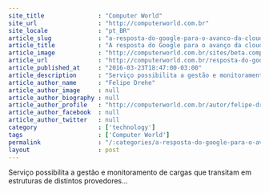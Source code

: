 ```yaml
---
site_title               : "Computer World"
site_url                 : "http://computerworld.com.br"
site_locale              : "pt_BR"
article_slug             : "a-resposta-do-google-para-o-avanco-da-cloud-hibrida-tem-nome-stackdriver"
article_title            : "A resposta do Google para o avanço da cloud híbrida tem nome: Stackdriver"
article_image            : "http://computerworld.com.br/sites/beta.computerworld.com.br/files/news_articles/cloud_hibrida_nuvem.jpg"
article_url              : "http://computerworld.com.br/resposta-do-google-para-o-avanco-cloud-hibrida-tem-nome-stackdriver"
article_published_at     : "2016-03-23T18:47:00-03:00"
article_description      : "Serviço possibilita a gestão e monitoramento de cargas que transitam em estruturas de distintos provedores..."
article_author_name      : "Felipe Drehe"
article_author_image     : null
article_author_biography : null
article_author_profile   : "http://computerworld.com.br/autor/felipe-dreher"
article_author_facebook  : null
article_author_twitter   : null
category                 : ['technology']
tags                     : ['Computer World']
permalink                : "/:categories/a-resposta-do-google-para-o-avanco-da-cloud-hibrida-tem-nome-stackdriver/"
layout                   : post
---
```


Serviço possibilita a gestão e monitoramento de cargas que transitam em estruturas de distintos provedores...
